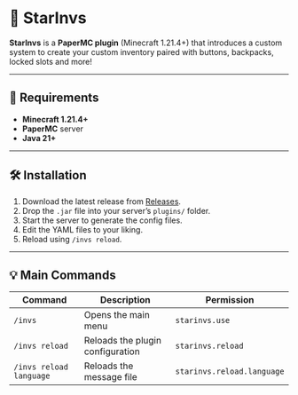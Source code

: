 # 🌟 StarInvs

**StarInvs** is a **PaperMC plugin** (Minecraft 1.21.4+) that introduces a custom system to create your custom inventory paired with buttons, backpacks, locked slots and more!

---

## 🧠 Requirements

- **Minecraft 1.21.4+**  
- **PaperMC** server  
- **Java 21+**

---

## 🛠️ Installation

1. Download the latest release from [Releases](https://github.com/your-username/StarInvs/releases).  
2. Drop the `.jar` file into your server’s `plugins/` folder.  
3. Start the server to generate the config files.  
4. Edit the YAML files to your liking.  
5. Reload using `/invs reload`.

---

## 💡 Main Commands

| Command | Description | Permission |
|----------|--------------|------------|
| `/invs` | Opens the main menu | `starinvs.use` |
| `/invs reload` | Reloads the plugin configuration | `starinvs.reload` |
| `/invs reload language` | Reloads the message file | `starinvs.reload.language` |
